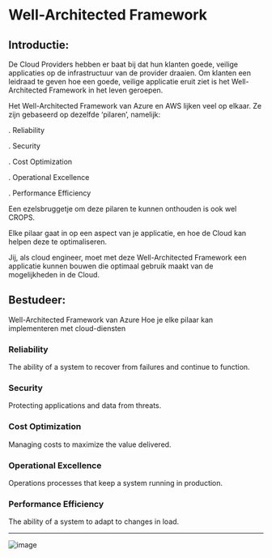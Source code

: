 
# Well-Architected Framework

## Introductie:

De Cloud Providers hebben er baat bij dat hun klanten goede, veilige applicaties op de infrastructuur van de provider draaien. Om klanten een leidraad te geven hoe een goede, veilige applicatie eruit ziet is het Well-Architected Framework in het leven geroepen.

Het Well-Architected Framework van Azure en AWS lijken veel op elkaar. Ze zijn gebaseerd op dezelfde ‘pilaren’, namelijk:

. Reliability

. Security

. Cost Optimization

. Operational Excellence

. Performance Efficiency

Een ezelsbruggetje om deze pilaren te kunnen onthouden is ook wel CROPS.

Elke pilaar gaat in op een aspect van je applicatie, en hoe de Cloud kan helpen deze te optimaliseren.

Jij, als cloud engineer, moet met deze Well-Architected Framework een applicatie kunnen bouwen die optimaal gebruik maakt van de mogelijkheden in de Cloud.

## Bestudeer:

Well-Architected Framework van Azure
Hoe je elke pilaar kan implementeren met cloud-diensten

### Reliability	
The ability of a system to recover from failures and continue to function.

### Security	
Protecting applications and data from threats.

### Cost Optimization	
Managing costs to maximize the value delivered.

### Operational Excellence	
Operations processes that keep a system running in production.

### Performance Efficiency	
The ability of a system to adapt to changes in load.
_____________________________________________________________

![image](https://user-images.githubusercontent.com/89514322/147076195-e77d8d37-744a-4dce-90df-62b13517e191.png)

